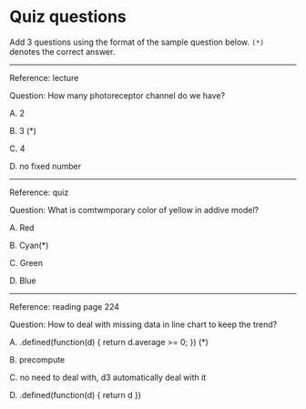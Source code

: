 # Quiz questions

Add 3 questions using the format of the sample question below. `(*)` denotes the correct answer.

---

Reference: lecture

Question: How many photoreceptor channel do we have?

A. 2

B. 3 (*)

C. 4

D. no fixed number

---

Reference: quiz

Question: What is comtwmporary color of yellow in addive model?

A. Red

B. Cyan(*)

C. Green

D. Blue

---

Reference: reading page 224

Question: How to deal with missing data in line chart to keep the trend?

A. .defined(function(d) { return d.average >= 0; }) (*)

B. precompute

C. no need to deal with, d3 automatically deal with it

D. .defined(function(d) { return d })